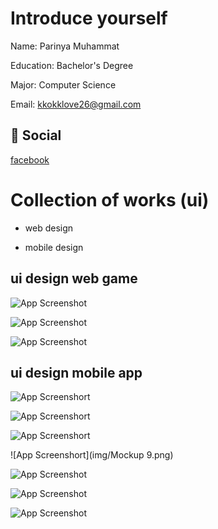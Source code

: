 
# Introduce yourself

Name: Parinya Muhammat

Education: Bachelor's Degree

Major: Computer Science

Email: kkokklove26@gmail.com

## 🔗 Social
[facebook](https://www.facebook.com/ParinyaMuhammat)




# Collection of works (ui)

- web design

- mobile design



## ui design web game

![App Screenshot](img/ui_homepage_game2.png)

![App Screenshot](https://media.discordapp.net/attachments/663023432082128916/1088742208112443492/ui_homepag_game.png)

![App Screenshot](img/home.png)



## ui design mobile app

![App Screenshort](https://media.discordapp.net/attachments/663023432082128916/1088743213352890428/Mockup_5.jpg)

![App Screenshort](https://media.discordapp.net/attachments/663023432082128916/1088743518270402580/Mockup_3.png)

![App Screenshort](https://media.discordapp.net/attachments/663023432082128916/1088743518589157427/Mockup_4.png)

![App Screenshort](img/Mockup 9.png)

![App Screenshot](img/3.png)

![App Screenshot](https://media.discordapp.net/attachments/663023432082128916/1088743532522643506/1.png)

![App Screenshot](img/2.png)

